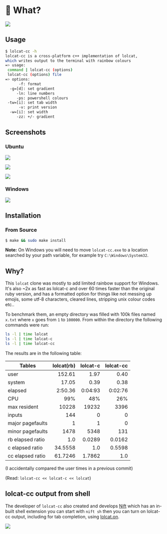 # 🌈 What?

![](./rainbow-cat.png)

## Usage 
```bash
$ lolcat-cc -h
lolcat-cc is a cross-platform c++ implementation of lolcat, 
which writes output to the terminal with rainbow colours
=> usage:
 command | lolcat-cc (options)
 lolcat-cc (options) file
=> options:
      -f: format
  -g=[d]: set gradient
     -ln: line numbers
     -ps: powershell colours
 -tw=[i]: set tab width
      -v: print version
  -w=[i]: set width
     -zz: +/- gradient
 ```

## Screenshots
### Ubuntu
![](./screenshot-help.png)

![](./screenshot.png)

![](./screenshot-zigzag.png)

### Windows
![](./screenshot-windows.png)

## Installation
### From Source

```bash
$ make && sudo make install
```

**Note:** On Windows you will need to move `lolcat-cc.exe` to a location searched by your path variable, for example try `C:\Windows\System32`.

## Why?

This `lolcat` clone was mostly to add limited rainbow support for Windows. It's also \~2x as fast as lolcat-c and over 60 times faster than the original ruby version, and has a formatted option for things like not messing up emojis, some utf-8 characters, cleared lines, stripping unix colour codes etc..

To benchmark them, an empty directory was filled with 100k files named `x.txt` where `x` goes from `1` to `100000`. From within the directory the following commands were run:

```bash
ls -l | time lolcat
ls -l | time lolcat-c
ls -l | time lolcat-cc
```

The results are in the following table:

| Tables           | lolcat(rb) | lolcat-c   | lolcat-cc  |
| ---------------- | ----------:| ----------:| ----------:|
| user             | 152.61     | 1.97       | 0.40       |
| system           | 17.05      | 0.39       | 0.38       |
| elapsed          | 2:50.36    | 0:04:93    | 0:02:76    |
| CPU              | 99%        | 48%        | 26%        |
| max resident     | 10228      | 19232      | 3396       |
| inputs           | 144        | 0          | 0          |
| major pagefaults | 1          | 1          | 0          |
| minor pagefaults | 1478       | 5348       | 131        |
| rb elapsed ratio | 1.0        | 0.0289     | 0.0162     |
| c elapsed ratio  | 34.5558    | 1.0        | 0.5598     |
| cc elapsed ratio | 61.7246    | 1.7862     | 1.0        |

(I accidentally compared the user times in a previous commit)

(Read: ```lolcat-cc << lolcat-c << lolcat```)

## lolcat-cc output from shell 

The developer of `lolcat-cc` also created and develops [Nift](https://nift.dev) which has an in-built shell extension you can start with `nift sh` then you can turn on lolcat-cc output, including for tab completion, using [lolcat.on](https://nift.dev/docs/fns/lolcat.on.html).

![](./rainbow-lion.png)

